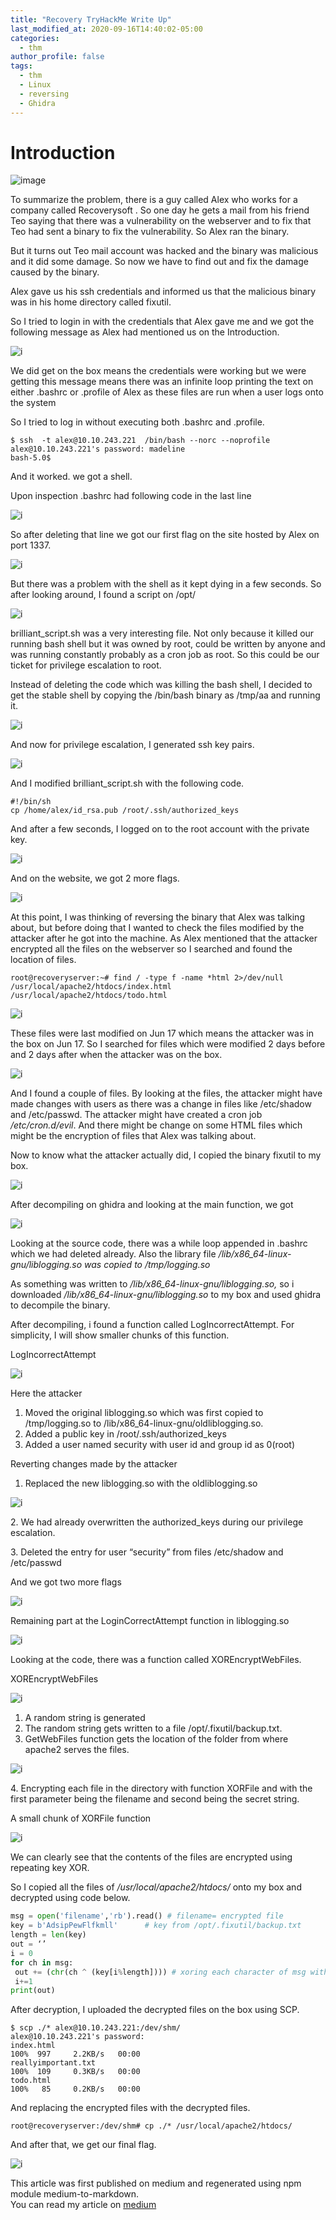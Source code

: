```yaml
---
title: "Recovery TryHackMe Write Up"
last_modified_at: 2020-09-16T14:40:02-05:00
categories:
  - thm
author_profile: false
tags:
  - thm
  - Linux
  - reversing
  - Ghidra
---
```


Introduction
============

![image](https://miro.medium.com/max/700/1*9GKEvgo1GR4eRDL_0xcs9A.png)

To summarize the problem, there is a guy called Alex who works for a company called Recoverysoft . So one day he gets a mail from his friend Teo saying that there was a vulnerability on the webserver and to fix that Teo had sent a binary to fix the vulnerability. So Alex ran the binary.

But it turns out Teo mail account was hacked and the binary was malicious and it did some damage. So now we have to find out and fix the damage caused by the binary.

Alex gave us his ssh credentials and informed us that the malicious binary was in his home directory called fixutil.

So I tried to login in with the credentials that Alex gave me and we got the following message as Alex had mentioned us on the Introduction.

![i](https://miro.medium.com/max/301/1*UBI51O5RHd6OWXrOy1Q1KQ.png)

We did get on the box means the credentials were working but we were getting this message means there was an infinite loop printing the text on either .bashrc or .profile of Alex as these files are run when a user logs onto the system

So I tried to log in without executing both .bashrc and .profile.

```console 
$ ssh  -t alex@10.10.243.221  /bin/bash --norc --noprofile  
alex@10.10.243.221's password: madeline  
bash-5.0$
```

And it worked. we got a shell.

Upon inspection .bashrc had following code in the last line

![i](https://miro.medium.com/max/700/1*MIh1RbxP-LwOHunKMbNp6g.png)

So after deleting that line we got our first flag on the site hosted by Alex on port 1337.

![i](https://miro.medium.com/max/287/1*1zuWTi-F-nygj7XDAJjPTA.png)

But there was a problem with the shell as it kept dying in a few seconds. So after looking around, I found a script on /opt/

![i](https://miro.medium.com/max/700/1*DAwLbZZPGUxtZwxNympOKQ.png)

brilliant\_script.sh was a very interesting file. Not only because it killed our running bash shell but it was owned by root, could be written by anyone and was running constantly probably as a cron job as root. So this could be our ticket for privilege escalation to root.

Instead of deleting the code which was killing the bash shell, I decided to get the stable shell by copying the /bin/bash binary as /tmp/aa and running it.

![i](https://miro.medium.com/max/533/1*ezY0yAXFe0OlFmraPICpzg.png)

And now for privilege escalation, I generated ssh key pairs.

![i](https://miro.medium.com/max/690/1*bQmqdYa9sdpn3USZNP9nMA.png)

And I modified brilliant\_script.sh with the following code.

```
#!/bin/sh 
cp /home/alex/id_rsa.pub /root/.ssh/authorized_keys
```

And after a few seconds, I logged on to the root account with the private key.

![i](https://miro.medium.com/max/700/1*SdFYulTT9TIMzt7kfQLvVQ.png)

And on the website, we got 2 more flags.

![i](https://miro.medium.com/max/300/1*yv1TKEuQvmBDzeHFbzvqlQ.png)

At this point, I was thinking of reversing the binary that Alex was talking about, but before doing that I wanted to check the files modified by the attacker after he got into the machine. As Alex mentioned that the attacker encrypted all the files on the webserver so I searched and found the location of files.

```console 
root@recoveryserver:~# find / -type f -name *html 2>/dev/null  
/usr/local/apache2/htdocs/index.html  
/usr/local/apache2/htdocs/todo.html
```

![i](https://miro.medium.com/max/648/1*RE2MiCIViZObJKjeVZum_g.png)

These files were last modified on Jun 17 which means the attacker was in the box on Jun 17. So I searched for files which were modified 2 days before and 2 days after when the attacker was on the box.

![i](https://miro.medium.com/max/1000/1*5_KgUxQVHUhUtsfN_x98Rg.png)

And I found a couple of files. By looking at the files, the attacker might have made changes with users as there was a change in files like /etc/shadow and /etc/passwd. The attacker might have created a cron job _/etc/cron.d/evil_. And there might be change on some HTML files which might be the encryption of files that Alex was talking about.

Now to know what the attacker actually did, I copied the binary fixutil to my box.

![i](https://miro.medium.com/max/536/1*FI9BTXzFSA43iZJIbIeMZw.png)

After decompiling on ghidra and looking at the main function, we got

![i](https://miro.medium.com/max/700/1*TjbqJ8ezVMPN4m1TmFTRzw.png)

Looking at the source code, there was a while loop appended in .bashrc which we had deleted already. Also the library file _/lib/x86\_64-linux-gnu/liblogging.so was copied to /tmp/logging.so_

As something was written to _/lib/x86\_64-linux-gnu/liblogging.so,_ so i downloaded _/lib/x86\_64-linux-gnu/liblogging.so_ to my box and used ghidra to decompile the binary.

After decompiling, i found a function called LogIncorrectAttempt. For simplicity, I will show smaller chunks of this function.

LogIncorrectAttempt

![i](https://miro.medium.com/max/700/1*QbRpZBmun0bBw_Lr5qQtJQ.png)

Here the attacker

1.  Moved the original liblogging.so which was first copied to /tmp/logging.so to /lib/x86\_64-linux-gnu/oldliblogging.so.
2.  Added a public key in /root/.ssh/authorized\_keys
3.  Added a user named security with user id and group id as 0(root)

Reverting changes made by the attacker

1.  Replaced the new liblogging.so with the oldliblogging.so

![i](https://miro.medium.com/max/700/1*IS3GIKApzyGsrZVLcrzyhA.png)

2\. We had already overwritten the authorized\_keys during our privilege escalation.

3\. Deleted the entry for user “security” from files /etc/shadow and /etc/passwd

And we got two more flags

![i](https://miro.medium.com/max/154/1*Zmgm5luU7wORaeaJWVwEiw.png)

Remaining part at the LoginCorrectAttempt function in liblogging.so

![i](https://miro.medium.com/max/700/1*ZCybKVF3trKjbA9wx5-dug.png)

Looking at the code, there was a function called XOREncryptWebFiles.

XOREncryptWebFiles

![i](https://miro.medium.com/max/568/1*CiUf_ncxVJsGv8Td7NciQg.png)

1.  A random string is generated
2.  The random string gets written to a file /opt/.fixutil/backup.txt.
3.  GetWebFiles function gets the location of the folder from where apache2 serves the files.

![i](https://miro.medium.com/max/566/1*z5UcQA-KYXZTUCIYL98XxA.png)

4\. Encrypting each file in the directory with function XORFile and with the first parameter being the filename and second being the secret string.

A small chunk of XORFile function

![i](https://miro.medium.com/max/637/1*rNCxnqezK8xjbw4ij-U4aA.png)

We can clearly see that the contents of the files are encrypted using repeating key XOR.

So I copied all the files of _/usr/local/apache2/htdocs/_ onto my box and decrypted using code below.

```python 
msg = open('filename','rb').read() # filename= encrypted file  
key = b'AdsipPewFlfkmll'      # key from /opt/.fixutil/backup.txt  
length = len(key)               
out = ‘’  
i = 0  
for ch in msg:  
 out += (chr(ch ^ (key[i%length]))) # xoring each character of msg with key  
 i+=1  
print(out)
```

After decryption, I uploaded the decrypted files on the box using SCP.

```console 
$ scp ./* alex@10.10.243.221:/dev/shm/  
alex@10.10.243.221's password:   
index.html                                                                                                                                    100%  997     2.2KB/s   00:00      
reallyimportant.txt                                                                                                                           100%  109     0.3KB/s   00:00      
todo.html                                                                                                                                     100%   85     0.2KB/s   00:00 
```

And replacing the encrypted files with the decrypted files.

```console 
root@recoveryserver:/dev/shm# cp ./* /usr/local/apache2/htdocs/
```

And after that, we get our final flag.

![i](https://miro.medium.com/max/213/1*jy0QMeZ2HDmHDF9jdyAbyQ.png)

This article was first published on medium and regenerated using npm module medium-to-markdown.  
You can read my article on [medium](https://medium.com/@shishirsub10/tryhackme-recovery-write-up-8be4564c5635)

<script data-name="BMC-Widget" src="https://cdnjs.buymeacoffee.com/1.0.0/widget.prod.min.js" data-id="reddevil2020" data-description="Support me on Buy me a coffee!" data-message="Thank you for visiting. You can now buy me a coffee!" data-color="#FFDD00" data-position="Right" data-x_margin="18" data-y_margin="18"></script>
